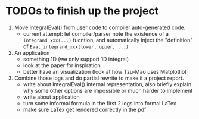 # TODOs to finish up the project

1. Move IntegralEval() from user code to compiler auto-generated code.
   - current attempt: let compiler/parser note the existence of a `integrand_xxx(...)` fucntion, and automatically inject the "definition" of `Eval_integrand_xxx(lower, upper, ...)`
2. An application
   - something 1D (we only support 1D integral)
   - look at the paper for inspiration
   - better have an visualization (look at how Tzu-Mao uses Matplotlib)
3. Combine those logs and do partial rewrite to make it a project report.
   - write about IntegralEval() internal representation, also briefly explain why some other options are impossible or much harder to implement
   - write about application
   - turn some informal formula in the first 2 logs into formal LaTex
   - make sure LaTex get rendered correctly in the pdf
